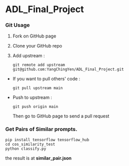 # ADL_Final_Project


### Git Usage

1. Fork on GitHub page

2. Clone your GitHub repo

3. Add upstream : 
   ```
   git remote add upstream git@github.com:YangChingYen/ADL_Final_Project.git
   ```

* If you want to pull others' code :  
  ```
  git pull upstream main
  ```

* Push to upstream : 

  ```
  git push origin main
  ```
  Then go to GitHub page to send a pull request

### Get Pairs of Similar prompts.
```
pip install tensorflow tensorflow_hub
cd cos_similarity_test
python classify.py
```
the result is at **similar_pair.json**
